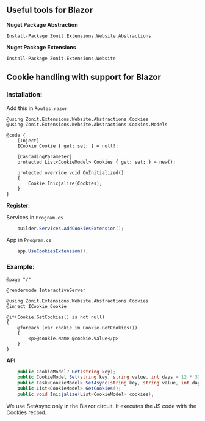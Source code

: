 ## Useful tools for Blazor

**Nuget Package Abstraction**
```
Install-Package Zonit.Extensions.Website.Abstractions 
```

**Nuget Package Extensions**
```
Install-Package Zonit.Extensions.Website
```

## Cookie handling with support for Blazor

### Installation:
Add this in ``Routes.razor``
```razor
@using Zonit.Extensions.Website.Abstractions.Cookies
@using Zonit.Extensions.Website.Abstractions.Cookies.Models

@code {
    [Inject]
    ICookie Cookie { get; set; } = null!;

    [CascadingParameter]
    protected List<CookieModel> Cookies { get; set; } = new();

    protected override void OnInitialized()
    {
        Cookie.Inicjalize(Cookies);
    }
}
```

**Register:**

Services in ``Program.cs``
```cs
    builder.Services.AddCookiesExtension();
```
App in ``Program.cs``
```cs
    app.UseCookiesExtension();
```

### Example:

```razor
@page "/"

@rendermode InteractiveServer

@using Zonit.Extensions.Website.Abstractions.Cookies
@inject ICookie Cookie

@if(Cookie.GetCookies() is not null)
{
    @foreach (var cookie in Cookie.GetCookies())
    {
        <p>@cookie.Name @cookie.Value</p>
    }
}
```


**API**
```cs
    public CookieModel? Get(string key);
    public CookieModel Set(string key, string value, int days = 12 * 30);
    public Task<CookieModel> SetAsync(string key, string value, int days = 12 * 30);
    public List<CookieModel> GetCookies();
    public void Inicjalize(List<CookieModel> cookies);
```

We use SetAsync only in the Blazor circuit. It executes the JS code with the Cookies record.